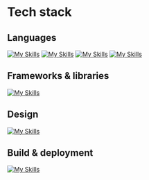 # Tech stack
## Languages
[![My Skills](https://skillicons.dev/icons?i=js,ts,html,css,graphql)](https://skillicons.dev)
[![My Skills](https://skillicons.dev/icons?i=ts)](https://www.typescriptlang.org/)
[![My Skills](https://skillicons.dev/icons?i=jsl)](https://skillicons.dev)
[![My Skills](https://skillicons.dev/icons?i=html)](https://skillicons.dev)

## Frameworks & libraries
[![My Skills](https://skillicons.dev/icons?i=astro,p5js,sass,tailwind,vue,vitest)](https://skillicons.dev)

## Design
[![My Skills](https://skillicons.dev/icons?i=figma,ps,xd)](https://skillicons.dev)

## Build & deployment
[![My Skills](https://skillicons.dev/icons?i=azure,git,netlify,supabase,vite)](https://skillicons.dev)

